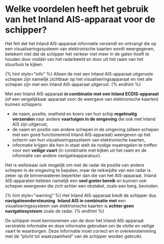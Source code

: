 # Welke voordelen heeft het gebruik van het Inland AIS-apparaat voor de schipper?

Het feit dat het Inland AIS-apparaat informatie verzendt en ontvangt die op een visualiseringssysteem van elektronische kaarten wordt weergegeven, betekent niet dat de schipper het verkeer niet meer in de gaten hoeft te houden door middel van het radarbeeld en door uit het raam van het stuurhuis te kijken.

{% hint style="info" %}
Alleen de met een Inland AIS-apparaat uitgeruste schepen zijn namelijk zichtbaar op het visualiseringsapparaat en niet alle schepen zijn met een Inland AIS-apparaat uitgerust.
{% endhint %}

Met een Inland AIS-apparaat **in combinatie met een Inland ECDIS-apparaat** \(of een vergelijkbaar apparaat voor de weergave van elektronische kaarten\) kunnen schippers:

* de naam, positie, snelheid en koers van hun schip **regelmatig verzenden** naar andere **vaartuigen in de omgeving** die ook met Inland AIS zijn uitgerust,
* de naam en positie van andere schepen in de omgeving \(alleen schepen met een goed functionerend Inland AIS-apparaat\) weergeven op het scherm van hun visualiseringssysteem van elektronische kaarten,
* informatie krijgen die hen in staat stelt de nodige maatregelen te treffen voor een **veilige vaart** \(in combinatie met kijken uit het raam en de informatie van andere navigatieapparatuur\).

Het is weliswaar ook mogelijk om met de radar de positie van andere schepen in de omgeving te bepalen, maar de reikwijdte van een radar is zeker op de binnenwateren beperkter dan die van het AIS-apparaat. Inland AIS-apparaten hebben namelijk een **veel groter bereik** en kunnen ook schepen weergeven die zich achter een obstakel, zoals een berg, bevinden.

{% hint style="warning" %}
Het Inland AIS-apparaat biedt de schipper dus **navigatieondersteuning**. **Inland AIS in combinatie met** een visualiseringssysteem van elektronische kaarten is **echter geen navigatiesysteem** zoals de radar.
{% endhint %}

De schipper moet kennisnemen van de door het Inland AIS-apparaat verstrekte informatie en deze informatie gebruiken om de vlotte en veilige vaart te waarborgen. Deze informatie moet correct en in overeenstemming met de “plicht tot waakzaamheid” van de schipper worden gebruikt.

